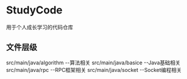 # StudyCode
用于个人成长学习的代码仓库  
## 文件层级
src/main/java/algorithm --算法相关
src/main/java/basice    --Java基础相关
src/main/java/rpc       --RPC框架相关
src/main/java/socket    --Socket编程相关

